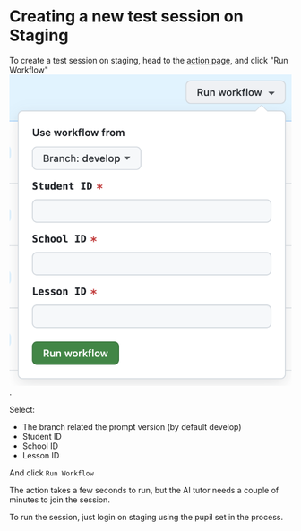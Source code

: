 # Creating a new test session on Staging

To create a test session on staging, head to the [action page](https://github.com/ThirdSpaceLearning/prompty_library/actions/workflows/create_session.yaml), and click "Run Workflow"
![Run Worflow](../images/run_workflow_create_session.png).

Select:

- The branch related the prompt version (by default develop)
- Student ID
- School ID
- Lesson ID

And click `Run Workflow`

The action takes a few seconds to run, but the AI tutor needs a couple of minutes to join the session.

To run the session, just login on staging using the pupil set in the process.
